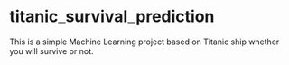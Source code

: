 # titanic_survival_prediction
This is a simple Machine Learning project based on Titanic ship whether you will survive or not.
